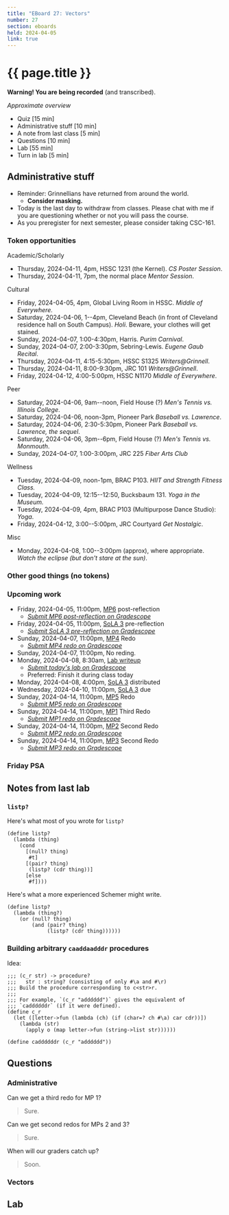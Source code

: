 ```yaml
---
title: "EBoard 27: Vectors"
number: 27
section: eboards
held: 2024-04-05
link: true
---
```

# {{ page.title }}

**Warning! You are being recorded** (and transcribed). 

_Approximate overview_

* Quiz [15 min]
* Administrative stuff [10 min]
* A note from last class [5 min]
* Questions [10 min]
* Lab [55 min]
* Turn in lab [5 min]

Administrative stuff
--------------------

* Reminder: Grinnellians have returned from around the world. 
    * **Consider masking.**
* Today is the last day to withdraw from classes. Please chat with me
  if you are questioning whether or not you will pass the course.
* As you preregister for next semester, please consider taking CSC-161.

### Token opportunities

Academic/Scholarly

* Thursday, 2024-04-11, 4pm, HSSC 1231 (the Kernel).
  _CS Poster Session_.
* Thursday, 2024-04-11, 7pm, the normal place
  _Mentor Session_.

Cultural

* Friday, 2024-04-05, 4pm, Global Living Room in HSSC.
  _Middle of Everywhere._
* Saturday, 2024-04-06, 1--4pm, Cleveland Beach (in front of Cleveland
  residence hall on South Campus). 
  _Holi_.
  Beware, your clothes will get stained.
* Sunday, 2024-04-07, 1:00-4:30pm, Harris.
  _Purim Carnival_.
* Sunday, 2024-04-07, 2:00-3:30pm, Sebring-Lewis.
  _Eugene Gaub Recital_.
* Thursday, 2024-04-11, 4:15-5:30pm, HSSC S1325
  _Writers@Grinnell_.
* Thursday, 2024-04-11, 8:00-9:30pm, JRC 101
  _Writers@Grinnell_.
* Friday, 2024-04-12, 4:00-5:00pm, HSSC N1170
  _Middle of Everywhere_.

Peer

* Saturday, 2024-04-06, 9am--noon, Field House (?)
  _Men's Tennis vs. Illinois College_.
* Saturday, 2024-04-06, noon-3pm, Pioneer Park
  _Baseball vs. Lawrence_.
* Saturday, 2024-04-06, 2:30-5:30pm, Pioneer Park
  _Baseball vs. Lawrence, the sequel_.
* Saturday, 2024-04-06, 3pm--6pm, Field House (?)
  _Men's Tennis vs. Monmouth_.
* Sunday, 2024-04-07, 1:00-3:00pm, JRC 225
  _Fiber Arts Club_

Wellness

* Tuesday, 2024-04-09, noon-1pm, BRAC P103.
  _HIIT and Strength Fitness Class._
* Tuesday, 2024-04-09, 12:15--12:50, Bucksbaum 131.
  _Yoga in the Museum._
* Tuesday, 2024-04-09, 4pm, BRAC P103 (Multipurpose Dance Studio):
  _Yoga_.
* Friday, 2024-04-12, 3:00--5:00pm, JRC Courtyard
  _Get Nostalgic_.

Misc

* Monday, 2024-04-08, 1:00--3:00pm (approx), where appropriate.
  _Watch the eclipse (but don't stare at the sun)_.

### Other good things (no tokens)

### Upcoming work

* Friday, 2024-04-05, 11:00pm, [MP6](../mps/mp06) post-reflection
    * [_Submit MP6 post-reflection on Gradescope_](https://www.gradescope.com/courses/690100/assignments/4217839)
* Friday, 2024-04-05, 11:00pm, [SoLA 3](../las) pre-reflection
    * [_Submit SoLA 3 pre-reflection on Gradescope_](https://www.gradescope.com/courses/690100/assignments/4248181)
* Sunday, 2024-04-07, 11:00pm, [MP4](../mps/mp04) Redo
    * [_Submit MP4 redo on Gradescope_](https://www.gradescope.com/courses/690100/assignments/4217681)
* Sunday, 2024-04-07, 11:00pm, No reding.
* Monday, 2024-04-08, 8:30am, [Lab writeup](../labs/vectors)
    * [_Submit today's lab on Gradescope_](...)
    * Preferred: Finish it during class today
* Monday, 2024-04-08, 4:00pm, [SoLA 3](../las/) distributed
* Wednesday, 2024-04-10, 11:00pm, [SoLA 3](../las/) due
* Sunday, 2024-04-14, 11:00pm, [MP5](../mps/mp05) Redo
    * [_Submit MP5 redo on Gradescope_](https://www.gradescope.com/courses/690100/assignments/4248212)
* Sunday, 2024-04-14, 11:00pm, [MP1](../mps/mp01) Third Redo
    * [_Submit MP1 redo on Gradescope_]()
* Sunday, 2024-04-14, 11:00pm, [MP2](../mps/mp02) Second Redo
    * [_Submit MP2 redo on Gradescope_]()
* Sunday, 2024-04-14, 11:00pm, [MP3](../mps/mp03) Second Redo
    * [_Submit MP3 redo on Gradescope_]()

### Friday PSA

Notes from last lab
-------------------

### `listp?`

Here's what most of you wrote for `listp?`

```
(define listp?
  (lambda (thing)
    (cond
      [(null? thing)
       #t]
      [(pair? thing)
       (listp? (cdr thing))]
      [else
       #f])))
```

Here's what a more experienced Schemer might write.

```
(define listp?
  (lambda (thing?)
    (or (null? thing)
        (and (pair? thing) 
             (listp? (cdr thing))))))
```

### Building arbitrary `caaddaadddr` procedures

Idea: 

```
;;; (c_r str) -> procedure?
;;;   str : string? (consisting of only #\a and #\r)
;;; Build the procedure corresponding to c<str>r.
;;;
;;; For example, `(c_r "adddddd")` gives the equivalent of
;;; `caddddddr` (if it were defined).
(define c_r
  (let ([letter->fun (lambda (ch) (if (char=? ch #\a) car cdr))])
    (lambda (str)
      (apply o (map letter->fun (string->list str))))))

(define caddddddr (c_r "adddddd"))
```

Questions
---------

### Administrative

Can we get a third redo for MP 1?

> Sure.

Can we get second redos for MPs 2 and 3?

> Sure.

When will our graders catch up?

> Soon.

### Vectors

Lab
---

